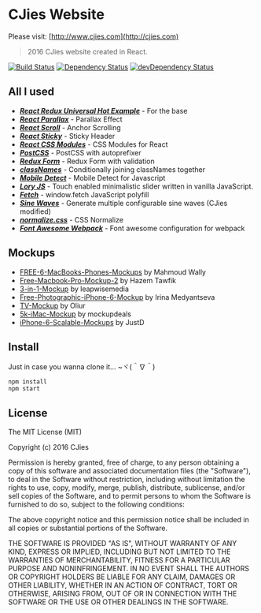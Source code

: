 # CJies Website 

Please visit: [http://www.cjies.com](http://cjies.com)
> 2016 CJies website created in React. 

[![Build Status](https://travis-ci.org/cjies/cjies.com.svg?branch=master)](https://travis-ci.org/cjies/cjies.com)
[![Dependency Status](https://david-dm.org/cjies/cjies.com.svg)](https://david-dm.org/cjies/cjies.com)
[![devDependency Status](https://david-dm.org/cjies/cjies.com/dev-status.svg)](https://david-dm.org/cjies/cjies.com#info=devDependencies)

## All I used

- ***[React Redux Universal Hot Example](https://github.com/erikras/react-redux-universal-hot-example)*** - For the base
- ***[React Parallax](https://github.com/RRutsche/react-parallax)*** - Parallax Effect
- ***[React Scroll](https://github.com/fisshy/react-scroll)*** - Anchor Scrolling
- ***[React Sticky](https://github.com/captivationsoftware/react-sticky)*** - Sticky Header
- ***[React CSS Modules](https://github.com/gajus/react-css-modules)*** - CSS Modules for React
- ***[PostCSS](https://github.com/postcss/postcss)*** - PostCSS with autoprefixer
- ***[Redux Form](https://github.com/erikras/redux-form)*** - Redux Form with validation
- ***[classNames](https://github.com/JedWatson/classnames)*** - Conditionally joining classNames together
- ***[Mobile Detect](https://github.com/hgoebl/mobile-detect.js)*** - Mobile Detect for Javascript
- ***[Lory JS](https://github.com/meandmax/lory)*** - Touch enabled minimalistic slider written in vanilla JavaScript.
- ***[Fetch](https://github.com/github/fetch)*** - window.fetch JavaScript polyfill
- ***[Sine Waves](https://github.com/isuttell/sine-waves)*** - Generate multiple configurable sine waves (CJies modified)
- ***[normalize.css](https://github.com/necolas/normalize.css/)*** - CSS Normalize
- ***[Font Awesome Webpack](https://github.com/gowravshekar/font-awesome-webpack)*** - Font awesome configuration for webpack


## Mockups

- [FREE-6-MacBooks-Phones-Mockups](https://www.behance.net/gallery/26949691/FREE-6-MacBooks-Phones-Mockups) by Mahmoud Wally
- [Free-Macbook-Pro-Mockup-2](https://www.behance.net/gallery/31543983/Free-Macbook-Pro-Mockup-2) by Hazem Tawfik
- [3-in-1-Mockup](http://www.leapwisemedia.com/resources/) by leapwisemedia
- [Free-Photographic-iPhone-6-Mockup](https://dribbble.com/shots/2427413-Free-Photographic-iPhone-6-Mockup) by Irina Medyantseva
- [TV-Mockup](https://dribbble.com/shots/2254739-TV-Mockups-PSD-Download) by Oliur
- [5k-iMac-Mockup](http://www.mockupdeals.com/free-container-5k-imac-mockup/) by mockupdeals
- [iPhone-6-Scalable-Mockups](https://dribbble.com/shots/1717398-iPhone-6-Scalable-Mockups-4-7) by JustD


## Install

Just in case you wanna clone it... ~ヾ(＾∇＾)

```
npm install
npm start
```


## License

The MIT License (MIT)

Copyright (c) 2016 CJies

Permission is hereby granted, free of charge, to any person obtaining a copy
of this software and associated documentation files (the "Software"), to deal
in the Software without restriction, including without limitation the rights
to use, copy, modify, merge, publish, distribute, sublicense, and/or sell
copies of the Software, and to permit persons to whom the Software is
furnished to do so, subject to the following conditions:

The above copyright notice and this permission notice shall be included in all
copies or substantial portions of the Software.

THE SOFTWARE IS PROVIDED "AS IS", WITHOUT WARRANTY OF ANY KIND, EXPRESS OR
IMPLIED, INCLUDING BUT NOT LIMITED TO THE WARRANTIES OF MERCHANTABILITY,
FITNESS FOR A PARTICULAR PURPOSE AND NONINFRINGEMENT. IN NO EVENT SHALL THE
AUTHORS OR COPYRIGHT HOLDERS BE LIABLE FOR ANY CLAIM, DAMAGES OR OTHER
LIABILITY, WHETHER IN AN ACTION OF CONTRACT, TORT OR OTHERWISE, ARISING FROM,
OUT OF OR IN CONNECTION WITH THE SOFTWARE OR THE USE OR OTHER DEALINGS IN THE
SOFTWARE.


